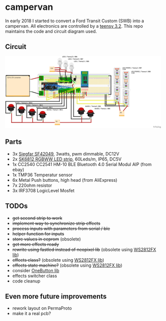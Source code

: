 # campervan
In early 2018 I started to convert a Ford Transit Custom (SWB) into a campervan. All electronics are controlled by a [teensy 3.2]. This repo maintains the code and circuit diagram used.

## Circuit
![circuit]

## Parts
* 3x [Siegfar SF42049], 3watts, pwm dimmable, DC12V
* 2x [SK6812 RGBWW LED strip], 60Leds/m, IP65, DC5V
* 1x CC2540 CC2541 HM-10 BLE Bluetooth 4.0 Serial Modul AIP (from ebay)
* 1x TMP36 Temperatur sensor
* 6x Metal Push buttons, high head (from AliExpress)
* 7x 220ohm resistor
* 3x IRF3708 LogicLevel Mosfet

## TODOs
* ~~get second strip to work~~
* ~~implement way to synchronize strip effects~~
* ~~process inputs with parameters from serial / ble~~
* ~~helper function for inputs~~
* ~~store values in eeprom~~ (obsolete)
* ~~get more effects ready~~
* ~~rewrite using fastled instead of neopixel lib~~ (obsolete using [WS2812FX lib])
* ~~effects class?~~ (obsolete using [WS2812FX lib])
* ~~effects state machine?~~ (obsolete using [WS2812FX lib])
* consider [OneButton lib]
* effects switcher class
* code cleanup

## Even more future improvements
* rework layout on PermaProto
* make it a real pcb?

<!-- Link & Image References -->
[teensy 3.2]: https://www.pjrc.com/teensy/teensy31.html "Teensy 3.2 & 3.1 - Hardware"
[Siegfar SF42049]: http://www.siegfar.de/produkt/sf42049/ "Siegfar SF42049 dimmable 12V leds"
[SK6812 RGBWW LED strip]: http://www.btf-lighting.com/productshow.asp?ArticleID=0&id=164&cid=001
[circuit]: campervan_circuit.png "Camper Van's Circuit made with Fritzing"
[WS2812FX lib]: https://github.com/kitesurfer1404/WS2812FX "WS2812FX - More Blinken for your LEDs!"
[OneButton lib]: https://github.com/mathertel/OneButton